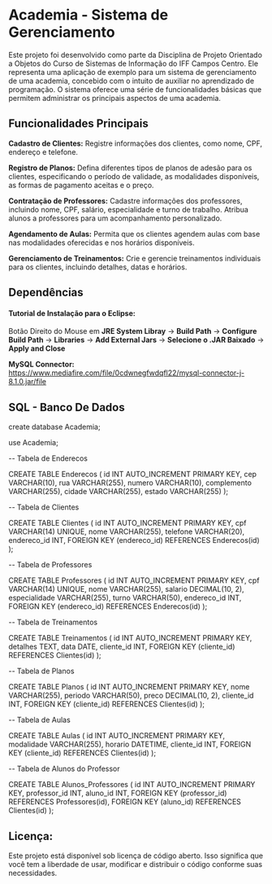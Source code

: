 # Academia - Sistema de Gerenciamento

Este projeto foi desenvolvido como parte da Disciplina de Projeto Orientado a Objetos do Curso de Sistemas de Informação do IFF Campos Centro. Ele representa uma aplicação de exemplo para um sistema de gerenciamento de uma academia, concebido com o intuito de auxiliar no aprendizado de programação. O sistema oferece uma série de funcionalidades básicas que permitem administrar os principais aspectos de uma academia.

## Funcionalidades Principais

**Cadastro de Clientes:** Registre informações dos clientes, como nome, CPF, endereço e telefone.

**Registro de Planos:** Defina diferentes tipos de planos de adesão para os clientes, especificando o período de validade, as modalidades disponíveis, as formas de pagamento aceitas e o preço.

**Contratação de Professores:** Cadastre informações dos professores, incluindo nome, CPF, salário, especialidade e turno de trabalho. Atribua alunos a professores para um acompanhamento personalizado.

**Agendamento de Aulas:** Permita que os clientes agendem aulas com base nas modalidades oferecidas e nos horários disponíveis.

**Gerenciamento de Treinamentos:** Crie e gerencie treinamentos individuais para os clientes, incluindo detalhes, datas e horários.

## Dependências

#### Tutorial de Instalação para o Eclipse:

Botão Direito do Mouse em **JRE System Libray** -> **Build Path** -> **Configure Build Path** -> **Libraries** -> **Add External Jars** -> **Selecione o .JAR Baixado** -> **Apply and Close**

**MySQL Connector:** https://www.mediafire.com/file/0cdwnegfwdqfl22/mysql-connector-j-8.1.0.jar/file

## SQL - Banco De Dados

create database Academia;

use Academia;

-- Tabela de Enderecos

CREATE TABLE Enderecos (
    id INT AUTO_INCREMENT PRIMARY KEY,
    cep VARCHAR(10),
    rua VARCHAR(255),
    numero VARCHAR(10),
    complemento VARCHAR(255),
    cidade VARCHAR(255),
    estado VARCHAR(255)
);

-- Tabela de Clientes

CREATE TABLE Clientes (
    id INT AUTO_INCREMENT PRIMARY KEY,
    cpf VARCHAR(14) UNIQUE,
    nome VARCHAR(255),
    telefone VARCHAR(20),
    endereco_id INT,
    FOREIGN KEY (endereco_id) REFERENCES Enderecos(id)
);

-- Tabela de Professores

CREATE TABLE Professores (
    id INT AUTO_INCREMENT PRIMARY KEY,
    cpf VARCHAR(14) UNIQUE,
    nome VARCHAR(255),
    salario DECIMAL(10, 2),
    especialidade VARCHAR(255),
    turno VARCHAR(50),
    endereco_id INT,
    FOREIGN KEY (endereco_id) REFERENCES Enderecos(id)
);

-- Tabela de Treinamentos

CREATE TABLE Treinamentos (
    id INT AUTO_INCREMENT PRIMARY KEY,
    detalhes TEXT,
    data DATE,
    cliente_id INT,
    FOREIGN KEY (cliente_id) REFERENCES Clientes(id)
);

-- Tabela de Planos

CREATE TABLE Planos (
    id INT AUTO_INCREMENT PRIMARY KEY,
    nome VARCHAR(255),
    periodo VARCHAR(50),
    preco DECIMAL(10, 2),
    cliente_id INT,
    FOREIGN KEY (cliente_id) REFERENCES Clientes(id)
);

-- Tabela de Aulas

CREATE TABLE Aulas (
    id INT AUTO_INCREMENT PRIMARY KEY,
    modalidade VARCHAR(255),
    horario DATETIME,
    cliente_id INT,
    FOREIGN KEY (cliente_id) REFERENCES Clientes(id)
);

-- Tabela de Alunos do Professor

CREATE TABLE Alunos_Professores (
    id INT AUTO_INCREMENT PRIMARY KEY,
    professor_id INT,
    aluno_id INT,
    FOREIGN KEY (professor_id) REFERENCES Professores(id),
    FOREIGN KEY (aluno_id) REFERENCES Clientes(id)
);

## Licença:

Este projeto está disponível sob licença de código aberto. Isso significa que você tem a liberdade de usar, modificar e distribuir o código conforme suas necessidades. 
